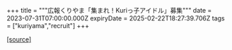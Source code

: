 +++
title = """広報くりやま「集まれ！Kuriっ子アイドル」募集"""
date = 2023-07-31T07:00:00.000Z
expiryDate = 2025-02-22T18:27:39.706Z
tags = ["kuriyama","recruit"]
+++


[[source]](https://www.town.kuriyama.hokkaido.jp/site/koho/23257.html)
